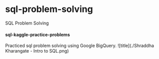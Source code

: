 # sql-problem-solving

SQL Problem Solving 

#### sql-kaggle-practice-problems
Practiced sql problem solving using Google BigQuery.
![title](./Shraddha Kharangate - Intro to SQL.png)
